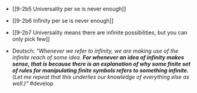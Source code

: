 - [[9-2b5 Universality per se is never enough]]
- [[9-2b6 Infinity per se is never enough]]
- [[9-2b7 Universality means there are infinite possibilities, but you can only pick few]]

- Deutsch: *"Whenever we refer to infinity, we are making use of the infinite reach of some idea. **For whenever an idea of infinity makes sense, that is because there is an explanation of why some finite set of rules for manipulating finite symbols refers to something infinite.** (Let me repeat that this underlies our knowledge of everything else as well.)"* #develop
